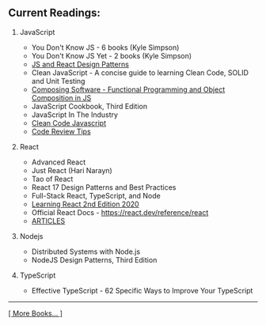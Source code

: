 
## Current Readings:

1. JavaScript
    - You Don't Know JS - 6 books (Kyle Simpson)
    - You Don't Know JS Yet - 2 books (Kyle Simpson)
    - [JS and React Design Patterns](https://www.patterns.dev/)
    - Clean JavaScript - A concise guide to learning Clean Code, SOLID and Unit Testing
    - [Composing Software - Functional Programming and Object Composition in JS](https://medium.com/javascript-scene/composing-software-the-book-f31c77fc3ddc)
    - JavaScript Cookbook, Third Edition
    - JavaScript In The Industry
    - [Clean Code Javascript](https://github.com/ryanmcdermott/clean-code-javascript)
    - [Code Review Tips](https://github.com/ryanmcdermott/code-review-tips)

2. React
    - Advanced React
    - Just React (Hari Narayn)
    - Tao of React
    - React 17 Design Patterns and Best Practices
    - Full-Stack React, TypeScript, and Node
    - [Learning React 2nd Edition 2020](https://github.com/stepanenko/javascript-info/tree/master/Eve%20Porcello/Learning%20React%20-%20Book)
    - Official React Docs - https://react.dev/reference/react
    - [ARTICLES](https://github.com/stepanenko/stepanenko/blob/master/ARTICLES.md)

4. Nodejs
    - Distributed Systems with Node.js
    - NodeJS Design Patterns, Third Edition

5. TypeScript
    -  Effective TypeScript - 62 Specific Ways to Improve Your TypeScript

---

[[ More Books... ]](https://github.com/stepanenko/javascript-info#favourite-js-books)
